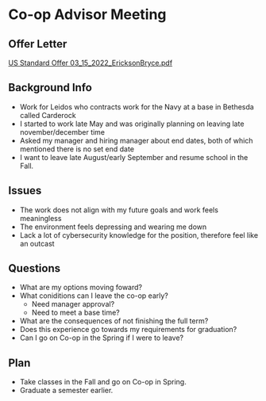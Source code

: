 # Co-op Advisor Meeting

## Offer Letter
[US Standard Offer 03_15_2022_EricksonBryce.pdf](https://github.com/24ericksonb/tmp2/files/9114542/US.Standard.Offer.03_15_2022_EricksonBryce.pdf)

## Background Info
- Work for Leidos who contracts work for the Navy at a base in Bethesda called Carderock
- I started to work late May and was originally planning on leaving late november/december time
- Asked my manager and hiring manager about end dates, both of which mentioned there is no set end date
- I want to leave late August/early September and resume school in the Fall.

## Issues
- The work does not align with my future goals and work feels meaningless
- The environment feels depressing and wearing me down
- Lack a lot of cybersecurity knowledge for the position, therefore feel like an outcast

## Questions
- What are my options moving foward?
- What coniditions can I leave the co-op early? 
  - Need manager approval?
  - Need to meet a base time?
- What are the consequences of not finishing the full term?
- Does this experience go towards my requirements for graduation?
- Can I go on Co-op in the Spring if I were to leave?

## Plan
- Take classes in the Fall and go on Co-op in Spring.
- Graduate a semester earlier.
